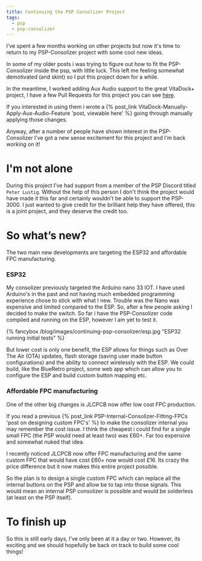 ```yaml
---
title: Continuing the PSP Consolizer Project
tags:
  - psp
  - psp-consolizer
---
```


I’ve spent a few months working on other projects but now it's time to return to my PSP-Consolizer project with some cool new ideas.

<!-- more -->

In some of my older posts i was trying to figure out how to fit the PSP-Consolizer inside the psp, with little luck. This left me feeling somewhat demotivated (and skint) so I put this project down for a while.

In the meantime, I worked adding Aux Audio support to the great VitaDock+ project, I have a few Pull Requests for this project you can see [here](https://github.com/SilentNightx/VitaDockPlus/pulls).

If you interested in using them i wrote a {% post_link VitaDock-Manually-Apply-Aux-Audio-Feature 'post, viewable here' %} going through manually applying those changes.

Anyway, after a number of people have shown interest in the PSP-Consolizer I’ve got a new sense excitement for this project and I'm back working on it!

# I'm not alone

During this project I’ve had support from a member of the PSP Discord titled `Peter Lustig`. Without the help of this person I don't think the project would have made it this far and certainly wouldn't be able to support the PSP-3000. I just wanted to give credit for the brilliant help they have offered, this is a joint project, and they deserve the credit too.

# So what’s new?

The two main new developments are targeting the ESP32 and affordable FPC manufacturing.

### ESP32

My consolizer previously targeted the Arduino nano 33 IOT. I have used Arduino's in the past and not having much embedded programming experience chose to stick with what I new. Trouble was the Nano was expensive and limited compared to the ESP. So, after a few people asking I decided to make the switch. So far i have the PSP-Consolizer code compiled and running on the ESP, however I am yet to test it.

{% fancybox /blog/images/continuing-psp-consolizer/esp.jpg  "ESP32 running initial tests" %}

But lower cost is only one benefit, the ESP allows for things such as Over The Air (OTA) updates, flash storage (saving user made button configurations) and the ability to connect wirelessly with the ESP. We could build, like the BlueRetro project, some web app which can allow you to configure the ESP and build custom button mapping etc.

### Affordable FPC manufacturing

One of the other big changes is JLCPCB now offer low cost FPC production.

If you read a previous {% post_link PSP-Internal-Consolizer-Fitting-FPCs 'post on designing custom FPC\'s' %} to make the consolizer internal you may remember the cost issue. I think the cheapest i could find for a single small FPC (the PSP would need at least two) was £60+. Far too expensive and somewhat nuked that idea.

I recently noticed JLCPCB now offer FPC manufacturing and the same custom FPC that would have cost £60+ now would cost £16. Its crazy the price difference but it now makes this entire project possible.

So the plan is to design a single custom FPC which can replace all the internal buttons on the PSP and allow be to tap into those signals. This would mean an internal PSP consolizer is possible and would be solderless (at least on the PSP itself).

# To finish up

So this is still early days, I’ve only been at it a day or two. However, its exciting and we should hopefully be back on track to build some cool things!
